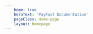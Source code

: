 ```yaml
---
    home: true
    heroText: 'PayFast Documentation'
    pageClass: Home-page
    layout: homepage
---
```



[comment]: <> (Vuepress works off of markdown and will display all markdown texts)
[comment]: <> (To Run this repo locally, clone it and run vuepress serve in the root directory)
